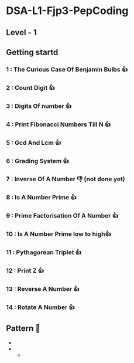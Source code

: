 # DSA-L1-Fjp3-PepCoding
##  Level - 1

## Getting startd 
### 1  : The Curious Case Of Benjamin Bulbs  👍
### 2  : Count Digit 👍
### 3  : Digits Of number 👍
### 4  : Print Fibonacci Numbers Till N 👍
### 5  : Gcd And Lcm 👍
### 6  : Grading System 👍
### 7  : Inverse Of A Number 👎 (not done yet)
### 8  : Is A Number Prime 👍
### 9  : Prime Factorisation Of A Number 👍
### 10 : Is A Number Prime low to high👍 
### 11 : Pythagorean Triplet 👍
### 12 : Print Z 👍
### 13 : Reverse A Number 👍
### 14 : Rotate A Number 👍


## Pattern :anger:
*
*  *